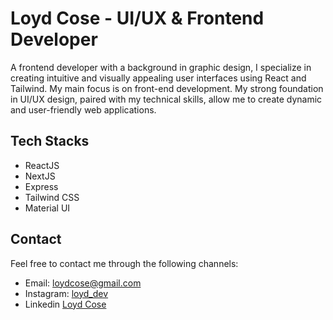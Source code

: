 # Loyd Cose - UI/UX & Frontend Developer

A frontend developer with a background in graphic design, I specialize in creating intuitive and visually appealing user interfaces using React and Tailwind. My main focus is on front-end development. My strong foundation in UI/UX design, paired with my technical skills, allow me to create dynamic and user-friendly web applications. 

## Tech Stacks

- ReactJS
- NextJS
- Express
- Tailwind CSS
- Material UI

## Contact

Feel free to contact me through the following channels:

- Email: [loydcose@gmail.com](mailto:loydcose@gmail.com)
- Instagram: [loyd_dev](https://www.instagram.com/loyd_dev)
- Linkedin [Loyd Cose](https://www.linkedin.com/in/loyd-cose-a02b10255)
